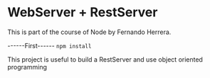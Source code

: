 # WebServer + RestServer

This is part of the course of Node by Fernando Herrera.

------First------ 
```npm install ```

This project is useful to build a RestServer and use 
object oriented programming


